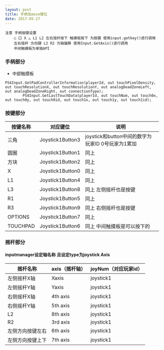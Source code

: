 ```yaml
---
layout: post
title: 手柄及move键位
date: 2017-05-27
---
```

```
注意 手柄按键设置 
	○ 口 X △ L1 L2 左右摇杆按下 触摸板按下 为按键 使用input.getkey()进行调用
	左右摇杆 方向键 L2 R2 为轴偏移 使用Input.GetAxis()进行调用
	中间触摸板为单独API

```
### 手柄部分
- 中部触摸板
```
PS4Input.GetPadControllerInformation(playerId, out touchPixelDensity, out touchResolutionX, out touchResolutionY, out analogDeadZoneLeft, out analogDeadZoneRight, out connectionType);
		PS4Input.GetLastTouchData(playerId, out touchNum, out touch0x, out touch0y, out touch0id, out touch1x, out touch1y, out touch1id);
```
### 按键部分

|    按键名称    |    对应键位    |  说明   |
| --------------|---------------|--------|
|     三角      | Joystick1Button3 | joystick和button中间的数字为玩家ID 0号玩家为1累加 |
|     圆圈     | Joystick1Button1      |   同上 |
| 方块 | Joystick1Button2      |    同上 |
| X | Joystick1Button0      |    同上 |
| L1| Joystick1Button4      |    同上 |
| L3| Joystick1Button8      |    同上 左侧摇杆也是按键 |
| R1| Joystick1Button5      |    同上 |
| R3| Joystick1Button9      |    同上 右侧摇杆也是按键|
| OPTIONS| Joystick1Button7      |    同上 |
| TOUCHPAD| Joystick1Button6      |    同上 中间触摸板是可以按下的|

### 摇杆部分
#### inputmanager设定轴名称 且设定type为joystick Axis
|    摇杆名称    |  axis（摇杆轴）   | joyNum（对应玩家id）|
| --------------|---------------|--------|
|     左侧摇杆X轴     |    Xaxis |joystick1|
|     左侧摇杆Y轴     |    Yaxis |joystick1|
|     右侧摇杆X轴     |    4th axis |joystick1|
|     右侧摇杆Y轴     |    5th axis |joystick1|
|     L2     |    8th axis |joystick1|
|     R2    |    3rd axis |joystick1|
|     左侧方向按键左右     |    6th axis |joystick1|
|     左侧方向按键上下     |    7th axis |joystick1|
